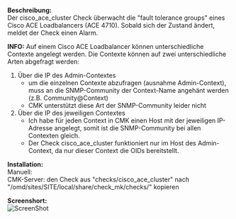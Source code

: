 **Beschreibung:**  
Der cisco_ace_cluster Check überwacht die "fault tolerance groups" eines Cisco ACE Loadbalancers (ACE 4710).
Sobald sich der Zustand ändert, meldet der Check einen Alarm.

**INFO:**
Auf einem Cisco ACE Loadbalancer können unterschiedliche Contexte angelegt werden.
Die Contexte können auf zwei unterschiedliche Arten abgefragt werden:
  1. Über die IP des Admin-Contextes
      -  um die einzelnen Contexte abzufragen (ausnahme Admin-Context), muss an die SNMP-Community der Context-Name angehänt werden (z.B. Community@Context)
      - CMK unterstützt diese Art der SNMP-Community leider nicht
  2. Über die IP des jeweiligen Contextes
      - Ich habe für jeden Context in CMK einen Host mit der jeweiligen IP-Adresse angelegt, somit ist die SNMP-Community bei allen Contexten gleich.
      - Der Check cisco_ace_cluster funktioniert nur im Host des Admin-Context, da nur dieser Context die OIDs bereitstellt.


**Installation:**  
Manuell:  
CMK-Server: den Check aus "checks/cisco_ace_cluster" nach "/omd/sites/SITE/local/share/check_mk/checks/" kopieren  



**Screenshort:**  
![ScreenShot](https://github.com/christianbur/check_mk/blob/master/isco_ace_cluster/1.png)

